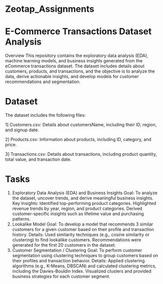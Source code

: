 # Zeotap_Assignments

# E-Commerce Transactions Dataset Analysis
Overview
  This repository contains the exploratory data analysis (EDA), machine learning models, and business insights generated from the eCommerce transactions dataset. The dataset includes details about customers, products, and transactions, and the objective is to analyze the data, derive actionable insights, and develop models for customer recommendations and segmentation.

# Dataset
The dataset includes the following files:

1] Customers.csv:
    Details about customersName, including their ID, region, and signup date.
    
2] Products.csv:
    Information about products, including ID, category, and price.
    
3] Transactions.csv:
    Details about transactions, including product quantity, total value, and transaction date.
  
# Tasks
1. Exploratory Data Analysis (EDA) and Business Insights
   Goal: To analyze the dataset, uncover trends, and derive meaningful business insights.
   Key Insights:
    Identified top-performing product categories.
    Highlighted revenue trends by year, region, and product categories.
    Derived customer-specific insights such as lifetime value and purchasing patterns.
2. Lookalike Model
   Goal: To develop a model that recommends 3 similar customers for a given customer based on their profile and transaction history.
   Details:
    Used similarity techniques (e.g., cosine similarity or clustering) to find lookalike customers.
    Recommendations were generated for the first 20 customers in the dataset.
3. Customer Segmentation / Clustering
   Goal: To perform customer segmentation using clustering techniques to group customers based on their profiles and transaction behavior.
   Details:
    Applied clustering algorithms (e.g., K-Means, DBSCAN) and calculated clustering metrics, including the Davies-Bouldin Index.
    Visualized clusters and provided business strategies for each customer segment.
   
